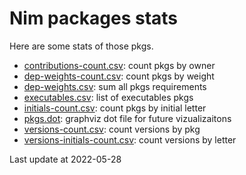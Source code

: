# Nim packages stats

Here are some stats of those pkgs.

- [contributions-count.csv](./contributions-count.csv): count pkgs by owner
- [dep-weights-count.csv](./dep-weights-count.csv): count pkgs by weight
- [dep-weights.csv](./dep-weights.csv): sum all pkgs requirements
- [executables.csv](./executables.csv): list of executables pkgs
- [initials-count.csv](./initials-count.csv): count pkgs by initial letter
- [pkgs.dot](./pkgs.dot): graphviz dot file for future vizualizaitons
- [versions-count.csv](./versions-count.csv): count versions by pkg
- [versions-initials-count.csv](./versions-initials-count.csv): count versions by letter


Last update at 2022-05-28


